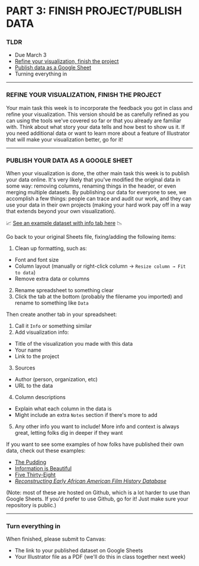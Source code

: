 # PART 3: FINISH PROJECT/PUBLISH DATA

### TLDR  
* Due March 3  
* [Refine your visualization, finish the project](#refine-visualization-and-finish-project)  
* [Publish data as a Google Sheet](#publish-data-as-a-google-sheet)  
* Turning everything in  

***  

### REFINE YOUR VISUALIZATION, FINISH THE PROJECT  
Your main task this week is to incorporate the feedback you got in class and refine your visualization. This version should be as carefully refined as you can using the tools we've covered so far or that you already are familiar with. Think about what story your data tells and how best to show us it. If you need additional data or want to learn more about a feature of Illustrator that will make your visualization better, go for it!

***

### PUBLISH YOUR DATA AS A GOOGLE SHEET  
When your visualization is done, the other main task this week is to publish your data online. It's very likely that you've modified the original data in some way: removing columns, renaming things in the header, or even merging multiple datasets. By publishing our data for everyone to see, we accomplish a few things: people can trace and audit our work, and they can use your data in their own projects (making your hard work pay off in a way that extends beyond your own visualization). 

📈 [See an example dataset with info tab here](https://docs.google.com/spreadsheets/d/1kFYcBnjcvPd6R6EJ3te4vVXbzAAJHQUZbq2_0YPEVBY/edit?usp=sharing) 📉

Go back to your original Sheets file, fixing/adding the following items:  
1. Clean up formatting, such as:  
  * Font and font size  
  * Column layout (manually or right-click column → `Resize column → Fit to data`)  
  * Remove extra data or columns  
2. Rename spreadsheet to something clear  
3. Click the tab at the bottom (probably the filename you imported) and rename to something like `Data`  

Then create another tab in your spreadsheet:  
1. Call it `Info` or something similar  
2. Add visualization info:  
  * Title of the visualization you made with this data  
  * Your name  
  * Link to the project  
3. Sources    
  * Author (person, organization, etc)  
  * URL to the data  
4. Column descriptions  
  * Explain what each column in the data is  
  * Might include an extra `Notes` section if there's more to add  
5. Any other info you want to include! More info and context is always great, letting folks dig in deeper if they want  

If you want to see some examples of how folks have published their own data, check out these examples:  

* [The Pudding](https://github.com/the-pudding/data)  
* [Information is Beautiful](https://informationisbeautiful.net/data/)  
* [Five Thirty-Eight](https://github.com/fivethirtyeight/data)  
* [*Reconstructing Early African American Film History Database*](https://github.com/miriamposner/af-am-film-data)  

(Note: most of these are hosted on Github, which is a lot harder to use than Google Sheets. If you'd prefer to use Github, go for it! Just make sure your repository is public.)

***

### Turn everything in  
When finished, please submit to Canvas:  

* The link to your published dataset on Google Sheets  
* Your Illustrator file as a PDF (we'll do this in class together next week)


